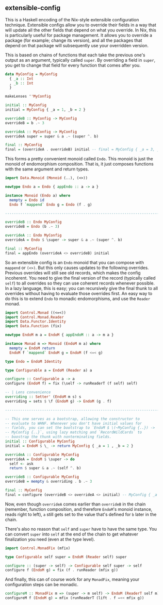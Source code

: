 extensible-config
---

This is a Haskell encoding of the Nix-style extensible configuration
technique. Extensible configs allow you to override their fields in a
way that will update all the other fields that depend on what you
override. In Nix, this is particularly useful for package
management. It allows you to override a package (for example; change
its version), and all the packages that depend on that package will
subsequently use your overridden version.

This is based on chains of functions that each take the previous one's
output as an argument, typically called `super`. By overriding a field
in `super`, you get to change that field for every function that comes
after you.

```haskell
data MyConfig = MyConfig
  { _a :: Int
  , _b :: Int
  }

makeLenses ''MyConfig

initial :: MyConfig
initial = MyConfig { _a = 1, _b = 2 }

overrideB :: MyConfig -> MyConfig
overrideB = b .~ 3

overrideA :: MyConfig -> MyConfig
overrideA super = super & a .~ (super ^. b)

final :: MyConfig
final = (overrideA . overrideB) initial -- final = MyConfig { _a = 3, _b = 3 }
```

This forms a pretty convenient monoid called `Endo`. This monoid is
just the monoid of endomorphism composition. That is, it just composes
functions with the same argument and return types.

```haskell
import Data.Monoid (Monoid (..), (<>))

newtype Endo a = Endo { appEndo :: a -> a }

instance Monoid (Endo a) where
  mempty = Endo id
  Endo f `mappend` Endo g = Endo (f . g)

--------------------------------------------------------------------------------

overrideB :: Endo MyConfig
overrideB = Endo (b .~ 3)

overrideA :: Endo MyConfig
overrideA = Endo $ \super -> super & a .~ (super ^. b)

final :: MyConfig
final = appEndo (overrideA <> overrideB) initial
```

So an extensible config is an `Endo` monoid that you can compose with
`mappend` or `(<>)`. But this only causes updates to the following
overrides. Previous overrides will still see old records, which makes
the config incoherent. You need to give the final version of the
record (typically called `self`) to all overrides so they can use
coherent records whenever possible. In a lazy language, this is easy;
you can recursively give the final thunk to all overrides without
having to evaluate those overrides first. An easy way to do this is to
extend `Endo` to monadic endomorphisms, and use the `Reader` monad.

```haskell
import Control.Monad ((<=<))
import Control.Monad.Reader
import Data.Functor.Identity
import Data.Function (fix)

newtype EndoM m a = EndoM { appEndoM :: a -> m a }

instance Monad m => Monoid (EndoM m a) where
  mempty = EndoM return
  EndoM f `mappend` EndoM g = EndoM (f <=< g)

type Endo = EndoM Identity

type Configurable a = EndoM (Reader a) a

configure :: Configurable a -> a
configure (EndoM f) = fix (\self -> runReaderT (f self) self)

-- | Lens convenience
overriding :: Setter' (EndoM m s) s
overriding = sets $ \f (EndoM g) -> EndoM (g . f)

--------------------------------------------------------------------------------

-- This one serves as a bootstrap, allowing the constructor to
-- evaluate to WHNF. Whenever you don't have initial values for
-- fields, you can set the bootstrap to `EndoM $ \(~MyConfig {..}) ->
-- MyConfig {..}`, using lazy matching and `RecordWildCards` to
-- boostrap the thunk with nonterminating fields.
initial :: Configurable MyConfig
initial = EndoM $ \_ -> return MyConfig { _a = 1 , _b = 2 }

overrideA :: Configurable MyConfig
overrideA = EndoM $ \super -> do
  self <- ask
  return $ super & a .~ (self ^. b)

overrideB :: Configurable MyConfig
overrideB = mempty & overriding . b .~ 3

final :: MyConfig
final = configure (overrideB <> overrideA <> initial) -- MyConfig { _a = 3, _b = 3 }
```

Now, even though `overrideA` comes earlier than `overrideB` in the
chain (remember, function composition, and therefore `EndoM`'s monoid
instance, reads right to left), `a` still gets set to the value that's
defined for `b` later in the chain.

There's also no reason that `self` and `super` have to have the same
type. You can convert `super` into `self` at the end of the chain to
get whatever finalization you need (even at the type level).

```haskell
import Control.MonadFix (mfix)

type Configurable self super = EndoM (Reader self) super

configure :: (super -> self) -> Configurable self super -> self
configure f (EndoM g) = fix (f . runReader (mfix g))
```

And finally, this can of course work for any `MonadFix`, meaning your
configuration steps can be monadic.

```haskell
configureM :: MonadFix m => (super -> m self) -> EndoM (ReaderT self m) super -> m self
configureM f (EndoM g) = mfix (runReaderT (lift . f =<< mfix g))
```
